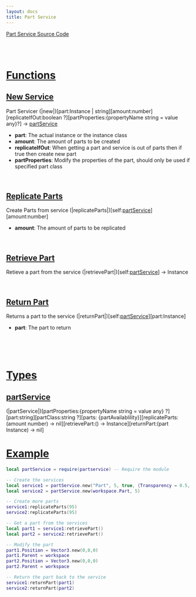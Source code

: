 ```yaml
---
layout: docs
title: Part Service
---
```


[Part Service Source Code](https://github.com/Monnapse/Utils/blob/main/src/Instances/partservice.lua "Source Code")

<br>
<br>

# [Functions](#functions)
## [New Service](#new-service)
Part Servicer
(|new|)[part:Instance | string][amount:number][replicateIfOut:boolean ?][partProperties:{propertyName string = value any}?]
-> [partService](#part-service)

- **part**: The actual instance or the instance class
- **amount**: The amount of parts to be created
- **replicateIfOut**: When getting a part and service is out of parts then if true then create new part
- **partProperties**: Modify the properties of the part, should only be used if specified part class

<br>

## [Replicate Parts](#replicate-parts)
Create Parts from service
(|replicateParts|)[self:[partService](#part-service)][amount:number]

- **amount**: The amount of parts to be replicated

<br>

## [Retrieve Part](#retrieve-part)
Retieve a part from the service
(|retrievePart|)[self:[partService](#part-service)]
-> Instance

<br>

## [Return Part](#return-part)
Returns a part to the service
(|returnPart|)[self:[partService](#part-service)][part:Instance]

- **part**: The part to return


<br>
<br>
<br>

# [Types](#types)
## [partService](#part-service)
(|partService|)[partProperties:{propertyName string = value any} ?][part:string][partClass:string ?][parts: {partAvailablility}][replicateParts:(amount number) -> nil][retrievePart:() -> Instance][returnPart:(part Instance) -> nil]


# [Example](#example)
```lua
local partService = require(partservice) -- Require the module

-- Create the services
local service1 = partService.new("Part", 5, true, {Transparency = 0.5, Name = "Test"})
local service2 = partService.new(workspace.Part, 5)

-- Create more parts
service1:replicateParts(95)
service2:replicateParts(95)

-- Get a part from the services
local part1 = service1:retrievePart()
local part2 = service2:retrievePart()

-- Modify the part
part1.Position = Vector3.new(0,0,0)
part1.Parent = workspace
part2.Position = Vector3.new(0,0,0)
part2.Parent = workspace

-- Return the part back to the service
service1:returnPart(part1)
service2:returnPart(part2)
```